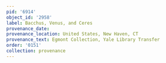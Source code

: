 ```yaml
---
pid: '6914'
object_id: '2958'
label: Bacchus, Venus, and Ceres
provenance_date:
provenance_location: United States, New Haven, CT
provenance_text: Egmont Collection, Yale Library Transfer
order: '0151'
collection: provenance
---
```

